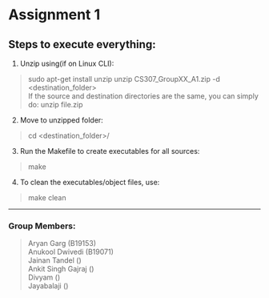 # Assignment 1

## Steps to execute everything:
1. Unzip using(if on Linux CLI): 
> sudo apt-get install unzip
> unzip CS307_GroupXX_A1.zip -d <destination_folder>  
If the source and destination directories are the same, you can simply do:
> unzip file.zip  

2. Move to unzipped folder: 
> cd <destination_folder>/  

3. Run the Makefile to create executables for all sources:
> make  

4. To clean the executables/object files, use:
> make clean  
---  
### Group Members:
> Aryan Garg (B19153)  
> Anukool Dwivedi (B19071)  
> Jainan Tandel ()  
> Ankit Singh Gajraj ()  
> Divyam ()  
> Jayabalaji ()  
